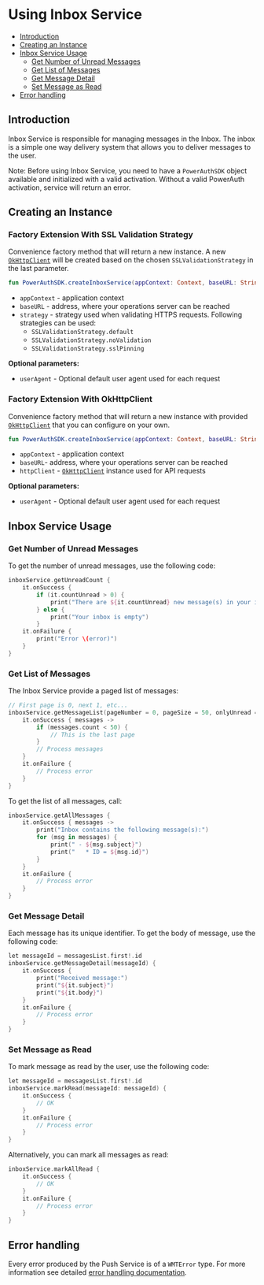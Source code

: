# Using Inbox Service

<!-- begin remove -->
- [Introduction](#introduction)
- [Creating an Instance](#creating-an-instance)
- [Inbox Service Usage](#inbox-service-usage)
  - [Get Number of Unread Messages](#get-number-of-unread-messages)
  - [Get List of Messages](#get-list-of-messages)
  - [Get Message Detail](#get-message-detail)
  - [Set Message as Read](#set-message-as-read)
- [Error handling](#error-handling)

## Introduction
<!-- end -->

Inbox Service is responsible for managing messages in the Inbox. The inbox is a simple one way delivery system that allows you to deliver messages to the user.

<!-- begin box warning -->
Note: Before using Inbox Service, you need to have a `PowerAuthSDK` object available and initialized with a valid activation. Without a valid PowerAuth activation, service will return an error.
<!-- end -->

## Creating an Instance

### Factory Extension With SSL Validation Strategy

Convenience factory method that will return a new instance. A new [`OkHttpClient`](https://square.github.io/okhttp/) will be created based on the chosen `SSLValidationStrategy` in the last parameter.

```kotlin
fun PowerAuthSDK.createInboxService(appContext: Context, baseURL: String, strategy: SSLValidationStrategy): IInboxService
```

- `appContext` - application context
- `baseURL` - address, where your operations server can be reached
- `strategy` - strategy used when validating HTTPS requests. Following strategies can be used:
    - `SSLValidationStrategy.default`
    - `SSLValidationStrategy.noValidation`
    - `SSLValidationStrategy.sslPinning`

__Optional parameters:__

- `userAgent` - Optional default user agent used for each request

### Factory Extension With OkHttpClient

Convenience factory method that will return a new instance with provided [`OkHttpClient`](https://square.github.io/okhttp/) that you can configure on your own.

```kotlin
fun PowerAuthSDK.createInboxService(appContext: Context, baseURL: String, httpClient: OkHttpClient): IInboxService
```

- `appContext` - application context
- `baseURL`-  address, where your operations server can be reached
- `httpClient` - [`OkHttpClient`](https://square.github.io/okhttp/) instance used for API requests

__Optional parameters:__

- `userAgent` - Optional default user agent used for each request

## Inbox Service Usage

### Get Number of Unread Messages

To get the number of unread messages, use the following code:

```kotlin
inboxService.getUnreadCount { 
    it.onSuccess {
        if (it.countUnread > 0) {
            print("There are ${it.countUnread} new message(s) in your inbox")
        } else {
            print("Your inbox is empty")
        }
    it.onFailure {
        print("Error \(error)")
    }
}
```

### Get List of Messages

The Inbox Service provide a paged list of messages:

```kotlin
// First page is 0, next 1, etc...
inboxService.getMessageList(pageNumber = 0, pageSize = 50, onlyUnread = false) {
    it.onSuccess { messages ->
        if (messages.count < 50) {
            // This is the last page
        }
        // Process messages    
    }
    it.onFailure {
        // Process error
    }
}
```

To get the list of all messages, call:

```kotlin
inboxService.getAllMessages {
    it.onSuccess { messages ->
        print("Inbox contains the following message(s):")
        for (msg in messages) {
            print(" - ${msg.subject}")
            print("   * ID = ${msg.id}")
        }
    }
    it.onFailure {
        // Process error
    }
}
```

### Get Message Detail

Each message has its unique identifier. To get the body of message, use the following code:

```kotlin
let messageId = messagesList.first!.id
inboxService.getMessageDetail(messageId) {
    it.onSuccess {
        print("Received message:")
        print("${it.subject}")
        print("${it.body}")
    }
    it.onFailure {
        // Process error
    }
}
```

### Set Message as Read

To mark message as read by the user, use the following code:

```kotlin
let messageId = messagesList.first!.id
inboxService.markRead(messageId: messageId) {
    it.onSuccess {
        // OK
    }
    it.onFailure {
        // Process error
    }
}
```

Alternatively, you can mark all messages as read:

```kotlin
inboxService.markAllRead {
    it.onSuccess {
        // OK
    }
    it.onFailure {
        // Process error
    }
}
```

## Error handling

Every error produced by the Push Service is of a `WMTError` type. For more information see detailed [error handling documentation](Error-Handling.md).
